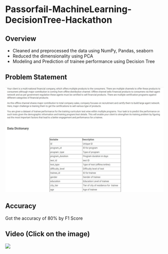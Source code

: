 # Passorfail-MachineLearning-DecisionTree-Hackathon

## Overview
- Cleaned and preprocessed the data using NumPy, Pandas, seaborn
- Reduced the dimensionality using PCA
- Modeling and Prediction of trainee performance using Decision Tree

## Problem Statement

![](80747310-de2ed380-8b40-11ea-838b-e5915a878668.JPG)

## Accuracy
Got the accuracy of 80% by F1 Score
## Video (Click on the image)
 
 [<img src="https://img.youtube.com/vi/Ikj6ANjRgsI/maxresdefault.jpg" width="75%">](https://youtu.be/Ikj6ANjRgsI)
